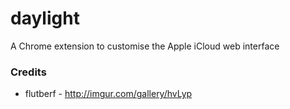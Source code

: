 # daylight
A Chrome extension to customise the Apple iCloud web interface

### Credits
- flutberf - http://imgur.com/gallery/hvLyp
